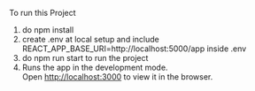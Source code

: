 To run this Project 
1. do npm install
2. create .env at local setup and include REACT_APP_BASE_URI=http://localhost:5000/app inside .env
3. do npm run start to run the project
4. Runs the app in the development mode.\
   Open [http://localhost:3000](http://localhost:3000) to view it in the browser.